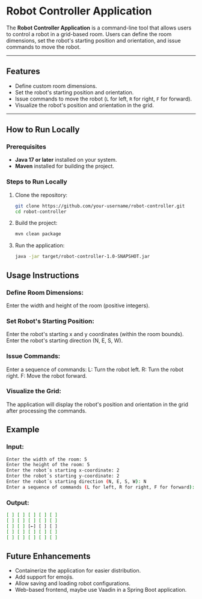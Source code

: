 # Robot Controller Application

The **Robot Controller Application** is a command-line tool that allows users to control a robot in a grid-based room. Users can define the room dimensions, set the robot's starting position and orientation, and issue commands to move the robot.

---

## Features

- Define custom room dimensions.
- Set the robot's starting position and orientation.
- Issue commands to move the robot (`L` for left, `R` for right, `F` for forward).
- Visualize the robot's position and orientation in the grid.

---

## How to Run Locally

### Prerequisites

- **Java 17 or later** installed on your system.
- **Maven** installed for building the project.

### Steps to Run Locally

1. Clone the repository:

   ```bash
   git clone https://github.com/your-username/robot-controller.git
   cd robot-controller
   ```

2. Build the project:

   ```bash
   mvn clean package
   ```

3. Run the application:

   ```bash
   java -jar target/robot-controller-1.0-SNAPSHOT.jar
   ```

## Usage Instructions

### Define Room Dimensions:

Enter the width and height of the room (positive integers).

### Set Robot's Starting Position:

Enter the robot's starting x and y coordinates (within the room bounds).
Enter the robot's starting direction (N, E, S, W).

### Issue Commands:

Enter a sequence of commands:
L: Turn the robot left.
R: Turn the robot right.
F: Move the robot forward.

### Visualize the Grid:

The application will display the robot's position and orientation in the grid after processing the commands.

## Example

### Input:

```bash
Enter the width of the room: 5
Enter the height of the room: 5
Enter the robot´s starting x-coordinate: 2
Enter the robot´s starting y-coordinate: 2
Enter the robot´s starting direction (N, E, S, W): N
Enter a sequence of commands (L for left, R for right, F for forward): LFFR
```

### Output:

```bash
[ ] [ ] [ ] [ ] [ ]
[ ] [ ] [ ] [ ] [ ]
[ ] [ ] [←] [ ] [ ]
[ ] [ ] [ ] [ ] [ ]
[ ] [ ] [ ] [ ] [ ]
```

## Future Enhancements

- Containerize the application for easier distribution.
- Add support for emojis.
- Allow saving and loading robot configurations.
- Web-based frontend, maybe use Vaadin in a Spring Boot application.
